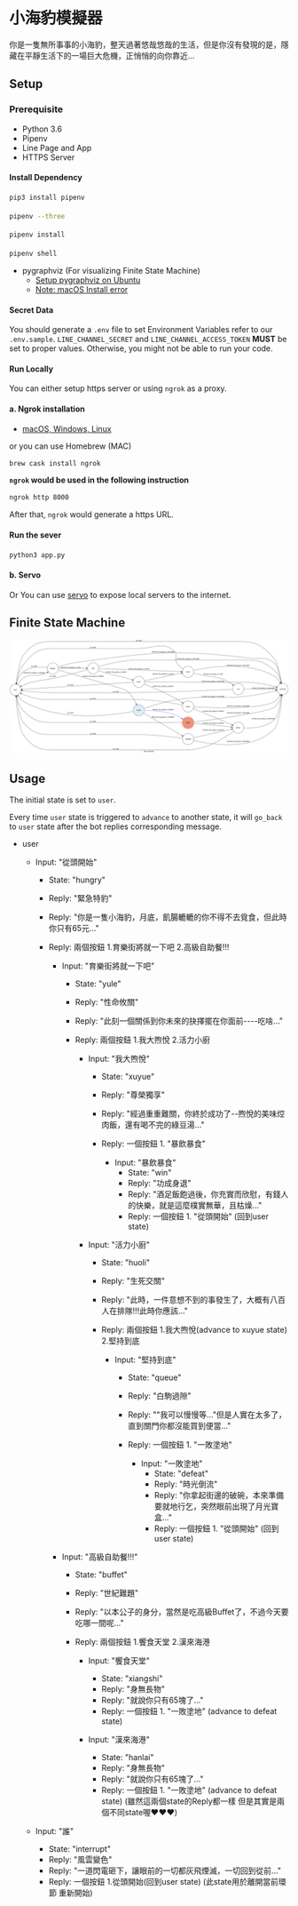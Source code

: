 # 小海豹模擬器

你是一隻無所事事的小海豹，整天過著悠哉悠哉的生活，但是你沒有發現的是，隱藏在平靜生活下的一場巨大危機，正悄悄的向你靠近...

## Setup

### Prerequisite
* Python 3.6
* Pipenv
* Line Page and App
* HTTPS Server

#### Install Dependency
```sh
pip3 install pipenv

pipenv --three

pipenv install

pipenv shell
```

* pygraphviz (For visualizing Finite State Machine)
    * [Setup pygraphviz on Ubuntu](http://www.jianshu.com/p/a3da7ecc5303)
	* [Note: macOS Install error](https://github.com/pygraphviz/pygraphviz/issues/100)


#### Secret Data
You should generate a `.env` file to set Environment Variables refer to our `.env.sample`.
`LINE_CHANNEL_SECRET` and `LINE_CHANNEL_ACCESS_TOKEN` **MUST** be set to proper values.
Otherwise, you might not be able to run your code.

#### Run Locally
You can either setup https server or using `ngrok` as a proxy.

#### a. Ngrok installation
* [ macOS, Windows, Linux](https://ngrok.com/download)

or you can use Homebrew (MAC)
```sh
brew cask install ngrok
```

**`ngrok` would be used in the following instruction**

```sh
ngrok http 8000
```

After that, `ngrok` would generate a https URL.

#### Run the sever

```sh
python3 app.py
```

#### b. Servo

Or You can use [servo](http://serveo.net/) to expose local servers to the internet.


## Finite State Machine
![fsm](./img/show-fsm.png)

## Usage
The initial state is set to `user`.

Every time `user` state is triggered to `advance` to another state, it will `go_back` to `user` state after the bot replies corresponding message.

* user
	* Input: "從頭開始"
		* State: "hungry"
		* Reply: "緊急特豹"
		* Reply: "你是一隻小海豹，月底，飢腸轆轆的你不得不去覓食，但此時你只有65元..."
		* Reply: 兩個按鈕 1.育樂街將就一下吧 2.高級自助餐!!!
		
			* Input: "育樂街將就一下吧"
				* State: "yule"
				* Reply: "性命攸關"
				* Reply: "此刻一個關係到你未來的抉擇擺在你面前----吃啥..."
				* Reply: 兩個按鈕 1.我大煦悅 2.活力小廚
				
					* Input: "我大煦悅"
						* State: "xuyue"
						* Reply: "尊榮獨享"
						* Reply: "經過重重難關，你終於成功了--煦悅的美味焢肉飯，還有喝不完的綠豆湯..."
						* Reply: 一個按鈕 1. "暴飲暴食"	
						
							* Input: "暴飲暴食"
								* State: "win"
								* Reply: "功成身退"
								* Reply: "酒足飯飽過後，你充實而欣慰，有錢人的快樂，就是這麼樸實無華，且枯燥..."
								* Reply: 一個按鈕 1. "從頭開始"	(回到user state)
								
					* Input: "活力小廚"
						* State: "huoli"
						* Reply: "生死交關"
						* Reply: "此時，一件意想不到的事發生了，大概有八百人在排隊!!!此時你應該..."
						* Reply: 兩個按鈕 1.我大煦悅(advance to xuyue state) 2.堅持到底
						
							* Input: "堅持到底"
								* State: "queue"
								* Reply: "白駒過隙"
								* Reply: "\"我可以慢慢等...\"但是人實在太多了，直到關門你都沒能買到便當..."
								* Reply: 一個按鈕 1. "一敗塗地"	
										
									
									* Input: "一敗塗地"
										* State: "defeat"
										* Reply: "時光倒流"
										* Reply: "你拿起街邊的破碗，本來準備要就地行乞，突然眼前出現了月光寶盒..."
										* Reply: 一個按鈕 1. "從頭開始"	 (回到user state)
						
			* Input: "高級自助餐!!!"
				* State: "buffet"
				* Reply: "世紀難題"
				* Reply: "以本公子的身分，當然是吃高級Buffet了，不過今天要吃哪一間呢..."
				* Reply: 兩個按鈕 1.饗食天堂 2.漢來海港

					* Input: "饗食天堂"
						* State: "xiangshi"
						* Reply: "身無長物"
						* Reply: "就說你只有65塊了..."
						* Reply: 一個按鈕 1. "一敗塗地"	(advance to defeat state)

					* Input: "漢來海港"
						* State: "hanlai"
						* Reply: "身無長物"
						* Reply: "就說你只有65塊了..."
						* Reply: 一個按鈕 1. "一敗塗地"	(advance to defeat state)
					(雖然這兩個state的Reply都一樣 但是其實是兩個不同state喔❤️❤️❤️)


	* Input: "誰"
		* State: "interrupt"
		* Reply: "風雲變色"
		* Reply: "一道閃電砸下，讓眼前的一切都灰飛煙滅，一切回到從前..."
		* Reply: 一個按鈕 1.從頭開始(回到user state)
		(此state用於離開當前環節 重新開始)






















